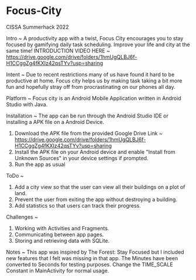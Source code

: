 # Focus-City

CISSA Summerhack 2022

Intro ~
A productivity app with a twist, Focus City encourages you to stay focused by gamifying daily task scheduling. Improve your life and city at the same time!
INTRODUCTION VIDEO HERE ~ https://drive.google.com/drive/folders/1hmUgQLBJ6f-H1CCggZg4fKXIz42qsTYv?usp=sharing

Intent ~
Due to recent restrictions many of us have found it hard to be productive at home. Focus city helps us by making task taking a bit more fun and hopefully stray off from procrastinating on our phones all day.

Platform ~
Focus city is an Android Mobile Application written in Android Studio with Java.

Installation ~
The app can be run through the Android Studio IDE or installing a APK file on a Android Device.
1. Download the APK file from the provided Google Drive Link ~ https://drive.google.com/drive/folders/1hmUgQLBJ6f-H1CCggZg4fKXIz42qsTYv?usp=sharing
2. Install the APK file on your Android device and enable "Install from Unknown Sources" in your device settings if prompted.
3. Run the app as usual

ToDo ~
1. Add a city view so that the user can view all their buildings on a plot of land.
2. Prevent the user from exiting the app without destroying a building.
3. Add statistics so that users can track their progress.

Challenges ~
1. Working with Activities and Fragments.
2. Communicating between app pages. 
3. Storing and retrieving data with SQLite.

Notes ~
This app was inspired by The Forest: Stay Focused but I included new features that I felt was missing in that app.
The Minutes have been converted to Seconds for testing purposes. Change the TIME_SCALE Constant in MainActivity for normal usage.

